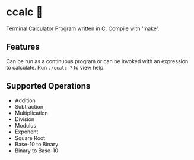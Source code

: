 # ccalc :smoking:
Terminal Calculator Program written in C. Compile with 'make'.

## Features
Can be run as a continuous program or can be invoked with an expression to calculate.
Run ```./ccalc ?``` to view help.

## Supported Operations
* Addition
* Subtraction
* Multiplication
* Division
* Modulus
* Exponent
* Square Root
* Base-10 to Binary
* Binary to Base-10

